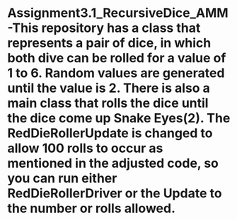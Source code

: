 # Assignment3.1_RecursiveDice_AMM -This repository has a class that represents a pair of dice, in which both dive can be rolled for a value of 1 to 6. Random values are generated until the value is 2. There is also a main class that rolls the dice until the dice come up Snake Eyes(2). The RedDieRollerUpdate is changed to allow 100 rolls to occur as mentioned in the adjusted code, so you can run either RedDieRollerDriver or the Update to the number or rolls allowed.
